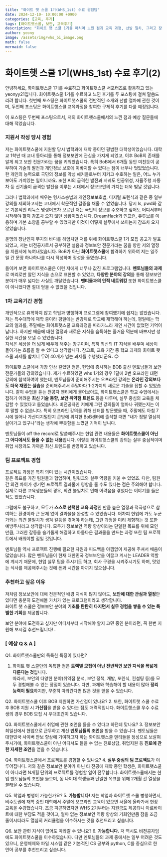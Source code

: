 ```yaml
---
title: "화이트 햇 스쿨 1기(WHS_1st) 수료 경험담"
date: 2024-12-10- 10:00:00 +0900
categories: [교육, 후기]
tags: [화이트햇스쿨, 보안, 교육후기]
description: "화이트 햇 스쿨 1기를 마치며 느낀 점과 교육 과정, 선발 절차, 그리고 장점에 대해 소개합니다."
author: yeony
image: /assets/img/whs_bi_image.png
math: false
mermaid: false
---
```


# 화이트햇 스쿨 1기(WHS_1st) 수료 후기(2)

안녕하세요, 화이트햇스쿨 1기를 수료하고 화이트햇스쿨 서포터즈로 활동하고 있는 yeonyy21입니다.
화이트햇스쿨 1기를 수료하고 느낀 후기를 두 포스팅에 걸쳐 말씀드리려 합니다.
첫번째 포스팅은 화이트햇스쿨의 전반적인 소개와 선발 절차에 관한 것이며,
두번째 포스팅은 화이트햇스쿨 교육과정을 참여한 구체적 후기를 다룰 예정입니다.

이 포스팅은 두번째 포스팅으로서, 저의 화이트햇스쿨에서의 느낀 점과 예상 질문들에 대해 적었습니다.

### **지원서 작성 당시 경험**

저는 화이트햇스쿨에 지원할 당시 법학과에 재학 중이던 평범한 대학생이었습니다. 대학교 1학년 때 교내 동아리를 통해 정보보안에 관심을 가지게 되었고, 이후 BoB의 존재를 알게 되고 보안 전문가라는 꿈을 키워왔습니다. 특히 BoB에서 6개월 동안 미친듯이 공부하여 기술의 발전과 개인정보 보호에 이바지할 수 있다는 점이 너무나 멋있었습니다. 한 개인의 능력으로 국민의 정보를 악성 해커들로부터 지키고 수호하는 일은, 어느 누가 보아도 가치있는 일이니까요. 또한 AI의 급격한 발전과 저궤도 인공위성, 자율주행 자동차 등 신기술이 급격한 발전을 이루는 시대에서 정보보안의 가치는 더욱 빛날 것입니다.

그러나 법학과에서 배우는 형사소송법과 개인정보보호법, 디지털 포렌식과 같은 중 일부 강의를 제외하고서는 교내에서 학문적인 갈증을 채울 수 없었습니다. 당시 ls, pwd와 같은 기본적인 리눅스 명령어조차 모르던 저는 국민의 정보를 수호하고 싶어도 어디서부터 시작해야 할지 감조차 오지 않던 상황이었습니다. DreamHack와 인프런, 유튜브를 이용하며 기본 소양을 공부할 수 있었지만 이것이 어떻게 실무에서 쓰이는지 감조차 오지 않았습니다.

운명의 장난인지 무지의 바다를 헤엄치던 저를 위해 화이트햇스쿨 1기 모집 공고가 발표되었고, 저는 비전공자로서 공부하던 설움과 정보보안 전문가라는 꿈을 향한 저의 열정을 지원서에 녹여내었습니다. BoB가 아닌 **화이트햇스쿨**에 합격하기 위하여 저는 일주일 간 문장 하나하나를 다시 작성하며 정성을 들였습니다.

돌이켜 보면 화이트햇스쿨은 이런 저에게 너무나 값진 프로그램입니다. **멘토님들의 과제**로 머리로만 알던 지식을 손으로 표현할 수 있었고, **다양한 분야의 강의**를 통해 정보보안 분야가 매우 넓다는 사실도 깨달았습니다. **멘티들과의 인적 네트워킹** 또한 화이트햇스쿨이 아니었다면 절대 얻을 수 없었을 것입니다.

### **1차 교육기간 경험**

개인적으로 휴학하지 않고 학업과 병행하며 프로그램에 참여했기에 쉽지는 않았습니다. 
저는 특수대학에 재학 중이라 평일에는 반강제로 학교에 재학해야 하는데, 평일에는 학교의 일과를, 주말에는 화이트햇스쿨 교육과정을 따라가느라 개인 시간이 없었던 기억이 납니다.
하지만 배움에 대한 열정과 새로운 지식을 습득하는 즐거움 덕분에 바쁘지만 성실한 시간을 보낼 수 있었습니다.  
지식은 세상을 더 넓게 배우게 해주는 창구이며, 특히 최신의 IT 지식을 배우며 세상이 돌아가는 흐름을 알 수 있다고 생각합니다.
참고로, 교육 기간 중 학교 과제와 화이트 햇 스쿨 과제를 합치니 무려 40개가 넘는 과제를 수행했더군요. 😊  

화이트햇 스쿨에서 가장 인상 깊었던 점은, 현업에 종사하는 BOB 출신 멘토님들과 보안 전문가들의 강의였습니다. 제가 수료하였던 whs 1기의 경우 1달에 2번 오프라인 대면 강의에 참석하여야 했는데, 멘토님들이 준비해주시는 오프라인 강의는 **온라인 강의보다도 더욱 재밌는 실습**을 준비해주셔서 주말마다 1-2가지의 새로운 기술을 접할 수 있었습니다.
같이 수업을 듣는 전공자 멘티에게 물어보아도, 화이트햇스쿨은 학교 수업에서는 접하기 어려운 **최신 기술 동향, 보안 취약점 트렌드** 등을 다루며, 실무 중심의 교육을 체감할 수 있었다고 들었습니다. 비전공자인 저에게 그런 강의들이 얼마나 귀했는지는 이루 말할 수 없습니다.
특히 오프라인 강의를 위해 센터를 방문했을 때, 주말에도 아침 7시에 일어나 가산디지털단지 근방에 위치한 BoB센터에 출석할 때면 "내가 정말 열심히 살아가고 있구나"라는 생각에 뿌듯함을 느꼈던 기억이 납니다.  

멘토님들이 off the record로 말씀해주시는 현업 관련 내용들은 **화이트햇스쿨이 아닌 그 어디에서도 들을 수 없는 내용**입니다. 이렇듯 화이트햇스쿨의 강의는 실무 중심적이며 취업 시장과도 가까운 최신 트렌드를 반영하고 있습니다.

### **팀 프로젝트 경험**
프로젝트 과정은 특히 의미 있는 시간이었습니다.  
같은 목표를 가진 팀원들과 협업하며, 팀워크와 실무 역량을 키울 수 있었죠. 다만, 팀원 간 의견 차이가 생기면 프로젝트 결과물에 영향을 줄 수도 있다는 점은 주의해야 합니다. 실제로 다른 교육생분들의 경우, 의견 불일치로 인해 어려움을 겪었다는 이야기를 들은 적도 있었습니다.  

그럼에도 불구하고, 모두가 **스스로 선택한 교육 과정**인 만큼 높은 열정과 적극성으로 참여하는 환경이라 큰 문제 없이 결과물을 완성할 수 있었습니다. 어차피 현업에 가도 누군가와는 의견 불일치가 생겨 갈등을 겪어야 하는데, 그런 과정을 미리 체험하는 것 또한 예방주사라고 생각합니다. 모두가 정보보안 역량 향상이라는 단일한 목표를 위해 모인 만큼, 그러한 갈등을 슬기롭게 해결하고 아름다운 결과물을 만드는 과정 또한 팀 프로젝트에서 배워야할 점일 것입니다.

멘토님들 역시 프로젝트 진행에 필요한 자원과 피드백을 아낌없이 제공해 주셔서 배움이 많았습니다. 많은 멘토님들이 현재 대한민국 정보보안을 이끌고 계시는 LEADER 역할에 계시기 때문에, 현업 실무 팁을 주시기도 하고, 회사 구경을 시켜주시기도 하며, 맛있는 식사를 제공해주시는 것에 돈과 시간을 아끼지 않으십니다. 

### **추천하고 싶은 이유**
저처럼 정보보안에 대해 전문적인 배경 지식이 많지 않아도, **보안에 대한 관심과 열정**만 있다면 충분히 도전해볼 가치가 있는 프로그램이라고 생각합니다.  
화이트 햇 스쿨은 정보보안 분야의 **기초를 탄탄히 다지면서 실무 경험을 쌓을 수 있는 특별한 기회**를 제공합니다.  

보안 분야에 도전하고 싶지만 어디서부터 시작해야 할지 고민 중인 분이라면, 꼭 한번 지원해 보시길 추천드립니다!
.

### **[ 예상 Q & A ]**

Q1. 화이트햇스쿨만의 독특한 특징이 있다면?
1. 화이트 햇 스쿨만의 독특한 점은 **트랙별 모집이 아닌 전반적인 보안 지식을 폭넓게 다룬다는 것**입니다.  
따라서, 보안의 다양한 분야(취약점 분석, 보안 정책, 개발, 포렌식, 컨설팅 등)를 모두 경험해볼 수 있는 장점이 있습니다.
다만, 과제와 학습해야 할 내용이 많아 **정리 능력이 필요**하지만, 꾸준히 따라간다면 많은 것을 얻을 수 있습니다.  

Q2. 화이트햇스쿨 이후 BOB 지원하면 가산점이 있나요?
2. 또한, 화이트햇 스쿨 수료 후 BOB 지원 시 **가산점**을 받을 수 있다는 점도 매력적입니다.
화이트햇스쿨 우수 수료생의 경우 BOB 모집 시 우대조건이 있습니다.

Q3. 화이트햇스쿨에서 취업에 관한 조언을 들을 수 있다고 하던데 맞나요?
3. 정보보안 최일선에서 현업으로 근무하고 계신 **멘토님들의 조언**을 받을 수 있습니다.
멘토님들은 대한민국 사이버 안보 향상에 기여하고자 하는 화이트햇스쿨 멘티들을 정성으로 보살펴 주시기에,
화이트햇스쿨이 아닌 어디서도 들을 수 없는 진로상담, 취업지원 등 **진로에 관한 자세한 조언**을 얻을 수 있습니다. 

Q4. 화이트햇스쿨에서 프로젝트를 경험할 수 있나요?
4. **실무 중심의 팀 프로젝트**가 이루어집니다.
저와 같은 정보보안 분야가 아닌 타 전공에 재학 중인 학생은, 화이트햇스쿨이 아니라면 N개월 단위의 프로젝트를 경험할 일이 전무합니다.
화이트햇스쿨에서는 현업 멘토님들의 조언을 들으며, 동 나이대 학생들과 단일한 목표를 위해 2개월 간 열정을 불태울 수 있습니다.

Q5. 학업과 병행이 가능한가요?
5. **가능합니다!** 저는 학업과 화이트햇 스쿨 병행하면서, 비수도권에 재학 중인 대학에서 주말에 오프라인 교육이 있으면 서울에 올라가서 현장 교육을 수강했습니다. 조금 피곤하였지만 WHS 2기부터는 지원금도 제공되니 아르바이트에 대한 부담도 적을 것이고, 얼마 없는 정보보안 역량 향상의 기회인만큼 잠을 조금 줄이시더라도 열심히 커리큘럼을 이수하시는 것을 추천드리고 싶습니다.

Q6. 보안 관련 지식이 없어도 따라갈 수 있나요?
6. **가능합니다.** 저 역시도 비전공자임에도 화이트햇스쿨을 이수하였습니다. 다만 멘토님들의 과제 중에서는 일부 어려운 것도 있으니, 운영체제와 파일 시스템 같은 기본적인 CS 공부와 python, C를 중심으로 한 언어 공부를 추천드리고 싶습니다.